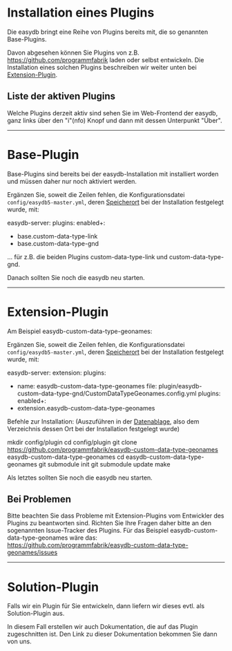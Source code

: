 # Installation eines Plugins

Die easydb bringt eine Reihe von Plugins bereits mit, die so genannten Base-Plugins.

Davon abgesehen können Sie Plugins von z.B. https://github.com/programmfabrik laden oder selbst entwickeln. Die Installation eines solchen Plugins beschreiben wir weiter unten bei [Extension-Plugin](#extension-plugin).

## Liste der aktiven Plugins

Welche Plugins derzeit aktiv sind sehen Sie im Web-Frontend der easydb, ganz links über den "i"(nfo) Knopf und dann mit dessen Unterpunkt "Über".

---

# Base-Plugin

Base-Plugins sind bereits bei der easydb-Installation mit installiert worden und müssen daher nur noch aktiviert werden.

Ergänzen Sie, soweit die Zeilen fehlen, die Konfigurationsdatei `config/easydb5-master.yml`, deren [Speicherort](/sysadmin/installation/installation.md#datenablage-bestimmen) bei der Installation festgelegt wurde, mit:

easydb-server:
plugins:
enabled+:
- base.custom-data-type-link
- base.custom-data-type-gnd

... für z.B. die beiden Plugins custom-data-type-link und custom-data-type-gnd.

Danach sollten Sie noch die easydb neu starten.

---

# Extension-Plugin

Am Beispiel easydb-custom-data-type-geonames:

Ergänzen Sie, soweit die Zeilen fehlen, die Konfigurationsdatei `config/easydb5-master.yml`, deren [Speicherort](/sysadmin/installation/installation.md#datenablage-bestimmen) bei der Installation festgelegt wurde, mit:

easydb-server:
extension:
plugins:
- name: easydb-custom-data-type-geonames
file: plugin/easydb-custom-data-type-gnd/CustomDataTypeGeonames.config.yml
plugins:
enabled+:
- extension.easydb-custom-data-type-geonames

Befehle zur Installation: (Auszuführen in der [Datenablage](/sysadmin/installation/installation.md#datenablage-bestimmen), also dem Verzeichnis dessen Ort bei der Installation festgelegt wurde)

mkdir config/plugin
cd config/plugin
git clone https://github.com/programmfabrik/easydb-custom-data-type-geonames easydb-custom-data-type-geonames
cd easydb-custom-data-type-geonames
git submodule init
git submodule update
make

Als letztes sollten Sie noch die easydb neu starten.

## Bei Problemen

Bitte beachten Sie dass Probleme mit Extension-Plugins vom Entwickler des Plugins zu beantworten sind. Richten Sie Ihre Fragen daher bitte an den sogenannten Issue-Tracker des Plugins. Für das Beispiel easydb-custom-data-type-geonames wäre das: https://github.com/programmfabrik/easydb-custom-data-type-geonames/issues

---

# Solution-Plugin

Falls wir ein Plugin für Sie entwickeln, dann liefern wir dieses evtl. als Solution-Plugin aus.

In diesem Fall erstellen wir auch Dokumentation, die auf das Plugin zugeschnitten ist. Den Link zu dieser Dokumentation bekommen Sie dann von uns.



